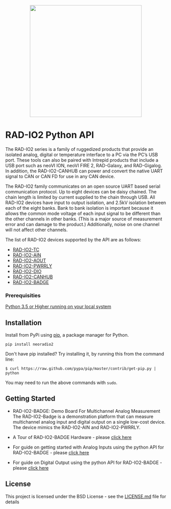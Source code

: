 <p align="center">
<img src="https://www.intrepidcs.com/wp-content/uploads/2018/03/IntrepidCS_logo.png" width="350"/>

</p>


# RAD-IO2 Python API

The RAD-IO2 series is a family of ruggedized products that provide an isolated analog, digital or temperature interface to a PC via the PC’s USB port. These tools can also be paired with Intrepid products that include a USB port such as neoVI ION, neoVI FIRE 2, RAD-Galaxy, and RAD-Gigalog. In addition, the RAD-IO2-CANHUB can power and convert the native UART signal to CAN or CAN FD for use in any CAN device.

The RAD-IO2 family communicates on an open source UART based serial communication protocol. Up to eight devices can be daisy chained. The chain length is limited by current supplied to the chain through USB. All RAD-IO2 devices have input to output isolation, and 2.5kV isolation between each of the eight banks. Bank to bank isolation is important because it allows the common mode voltage of each input signal to be different than the other channels in other banks. (This is a major source of measurement error and can damage to the product.) Additionally, noise on one channel will not affect other channels.

The list of RAD-IO2 devices supported by the API are as follows:

* [RAD-IO2-TC](https://www.intrepidcs.com/products/analog-daq-devices/rad-io2-series/)
* [RAD-IO2-AIN](https://www.intrepidcs.com/products/analog-daq-devices/rad-io2-series/)
* [RAD-IO2-AOUT](https://www.intrepidcs.com/products/analog-daq-devices/rad-io2-series/)
* [RAD-IO2-PWRRLY](https://www.intrepidcs.com/products/analog-daq-devices/rad-io2-series/)
* [RAD-IO2-DIO](https://www.intrepidcs.com/products/analog-daq-devices/rad-io2-series/)
* [RAD-IO2-CANHUB](https://www.intrepidcs.com/products/analog-daq-devices/rad-io2-series/)
* [RAD-IO2-BADGE](https://www.intrepidcs.com/products/analog-daq-devices/rad-io2-series/)



### Prerequisities
<a href="https://www.python.org/downloads/">Python 3.5 or Higher running on your local system </a> <br>

## Installation
Install from PyPi using [pip](http://www.pip-installer.org/en/latest/), a
package manager for Python.

```
pip install neoradio2
```
Don't have pip installed? Try installing it, by running this from the command
line:
```
$ curl https://raw.github.com/pypa/pip/master/contrib/get-pip.py | python
```

You may need to run the above commands with `sudo`.


## Getting Started

* RAD-IO2-BADGE: Demo Board For Multichannel Analog Measurement
The RAD-IO2-Badge is a demonstration platform that can measure multichannel analog input and digital output on a single low-cost device. The device mimics the RAD-IO2-AIN and RAD-IO2-PWRRLY.

* A Tour of RAD-IO2-BADGE Hardware - please [click here](docs/badge/readme/Badge_HW_GUIDE.md)
* For guide on getting started with Analog Inputs using the python API for RAD-IO2-BADGE - please [click here](docs/badge/readme/Badge_AIN_GUIDE.md)
* For guide on Digital Output using the python API for RAD-IO2-BADGE  - please [click here](docs/badge/readme/Badge_DO_GUIDE.md)


## License

This project is licensed under the BSD License - see the [LICENSE.md](LICENSE.md) file for details




